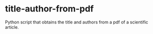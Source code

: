 # title-author-from-pdf
Python script that obtains the title and authors from a pdf of a scientific article.
